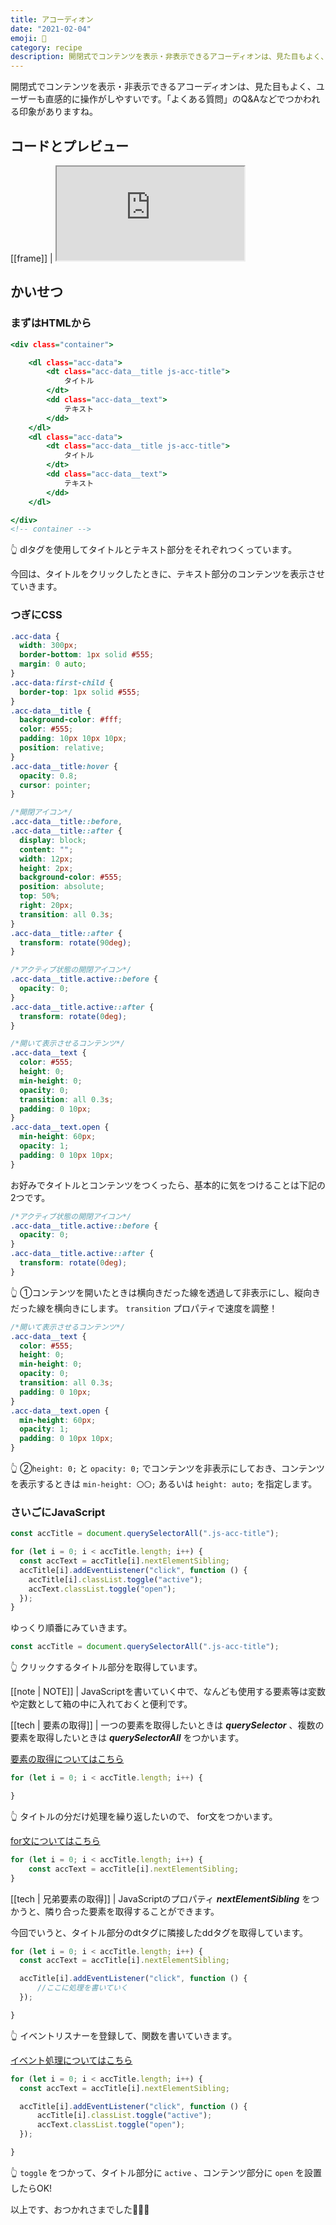 ```yaml
---
title: アコーディオン
date: "2021-02-04"
emoji: 🍠
category: recipe
description: 開閉式でコンテンツを表示・非表示できるアコーディオンは、見た目もよく、ユーザーも直感的に操作がしやすいです。「よくある質問」のQ&Aなどでつかわれる印象がありますね。
---
```


開閉式でコンテンツを表示・非表示できるアコーディオンは、見た目もよく、ユーザーも直感的に操作がしやすいです。「よくある質問」のQ&Aなどでつかわれる印象がありますね。

## コードとプレビュー

[[frame]]
| <iframe src="https://codesandbox.io/embed/accordion-nkt5y?fontsize=14&hidenavigation=1&theme=dark"></iframe>

## かいせつ

### まずはHTMLから

```html:title=index.html
<div class="container">

    <dl class="acc-data">
        <dt class="acc-data__title js-acc-title">
            タイトル
        </dt>
        <dd class="acc-data__text">
            テキスト
        </dd>
    </dl>
    <dl class="acc-data">
        <dt class="acc-data__title js-acc-title">
            タイトル
        </dt>
        <dd class="acc-data__text">
            テキスト
        </dd>
    </dl>

</div>
<!-- container -->
```

👆 dlタグを使用してタイトルとテキスト部分をそれぞれつくっています。

今回は、タイトルをクリックしたときに、テキスト部分のコンテンツを表示させていきます。

### つぎにCSS

```css:title=styles.css
.acc-data {
  width: 300px;
  border-bottom: 1px solid #555;
  margin: 0 auto;
}
.acc-data:first-child {
  border-top: 1px solid #555;
}
.acc-data__title {
  background-color: #fff;
  color: #555;
  padding: 10px 10px 10px;
  position: relative;
}
.acc-data__title:hover {
  opacity: 0.8;
  cursor: pointer;
}

/*開閉アイコン*/
.acc-data__title::before,
.acc-data__title::after {
  display: block;
  content: "";
  width: 12px;
  height: 2px;
  background-color: #555;
  position: absolute;
  top: 50%;
  right: 20px;
  transition: all 0.3s;
}
.acc-data__title::after {
  transform: rotate(90deg);
}

/*アクティブ状態の開閉アイコン*/
.acc-data__title.active::before {
  opacity: 0;
}
.acc-data__title.active::after {
  transform: rotate(0deg);
}

/*開いて表示させるコンテンツ*/
.acc-data__text {
  color: #555;
  height: 0;
  min-height: 0;
  opacity: 0;
  transition: all 0.3s;
  padding: 0 10px;
}
.acc-data__text.open {
  min-height: 60px;
  opacity: 1;
  padding: 0 10px 10px;
}
```

お好みでタイトルとコンテンツをつくったら、基本的に気をつけることは下記の2つです。

```css:title=styles.css
/*アクティブ状態の開閉アイコン*/
.acc-data__title.active::before {
  opacity: 0;
}
.acc-data__title.active::after {
  transform: rotate(0deg);
}
```

👆 ①コンテンツを開いたときは横向きだった線を透過して非表示にし、縦向きだった線を横向きにします。 ```transition``` プロパティで速度を調整！

```css:title=styles.css
/*開いて表示させるコンテンツ*/
.acc-data__text {
  color: #555;
  height: 0;
  min-height: 0;
  opacity: 0;
  transition: all 0.3s;
  padding: 0 10px;
}
.acc-data__text.open {
  min-height: 60px;
  opacity: 1;
  padding: 0 10px 10px;
}
```

👆 ②```height: 0;``` と ```opacity: 0;``` でコンテンツを非表示にしておき、コンテンツを表示するときは ```min-height: 〇〇;``` あるいは ```height: auto;``` を指定します。

### さいごにJavaScript

```javascript:title=index.js
const accTitle = document.querySelectorAll(".js-acc-title");

for (let i = 0; i < accTitle.length; i++) {
  const accText = accTitle[i].nextElementSibling;
  accTitle[i].addEventListener("click", function () {
    accTitle[i].classList.toggle("active");
    accText.classList.toggle("open");
  });
}
```

ゆっくり順番にみていきます。

```javascript:title=index.js
const accTitle = document.querySelectorAll(".js-acc-title");
```

👆 クリックするタイトル部分を取得しています。

[[note | NOTE]]
| JavaScriptを書いていく中で、なんども使用する要素等は変数や定数として箱の中に入れておくと便利です。

[[tech | 要素の取得]]
| 一つの要素を取得したいときは ***querySelector*** 、複数の要素を取得したいときは ***querySelectorAll*** をつかいます。

[要素の取得についてはこちら](/getting-elements)

```javascript:title=index.js
for (let i = 0; i < accTitle.length; i++) {

}
```

👆 タイトルの分だけ処理を繰り返したいので、 for文をつかいます。

[for文についてはこちら](/for)

```javascript:title=index.js
for (let i = 0; i < accTitle.length; i++) {
    const accText = accTitle[i].nextElementSibling;
}
```

[[tech | 兄弟要素の取得]]
| JavaScriptのプロパティ ***nextElementSibling*** をつかうと、隣り合った要素を取得することができます。

今回でいうと、タイトル部分のdtタグに隣接したddタグを取得しています。

```javascript:title=index.js
for (let i = 0; i < accTitle.length; i++) {
  const accText = accTitle[i].nextElementSibling;

  accTitle[i].addEventListener("click", function () {
      //ここに処理を書いていく
  });

}
```

👆 イベントリスナーを登録して、関数を書いていきます。

[イベント処理についてはこちら](/event)

```javascript:title=index.js
for (let i = 0; i < accTitle.length; i++) {
  const accText = accTitle[i].nextElementSibling;

  accTitle[i].addEventListener("click", function () {
      accTitle[i].classList.toggle("active");
      accText.classList.toggle("open");
  });

}
```

👆 ```toggle``` をつかって、タイトル部分に ```active``` 、コンテンツ部分に ```open``` を設置したらOK!

以上です、おつかれさまでした👏👏👏